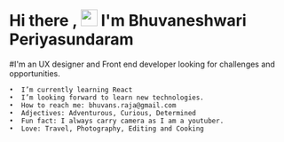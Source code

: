 # Hi there , <img src="https://raw.githubusercontent.com/MartinHeinz/MartinHeinz/master/wave.gif" width="30px"> I'm Bhuvaneshwari Periyasundaram
#I'm an UX designer and Front end developer looking for challenges and opportunities. 

    •  I’m currently learning React
    •  I’m looking forward to learn new technologies.
    •  How to reach me: bhuvans.raja@gmail.com
    •  Adjectives: Adventurous, Curious, Determined
    •  Fun fact: I always carry camera as I am a youtuber.
    •  Love: Travel, Photography, Editing and Cooking
